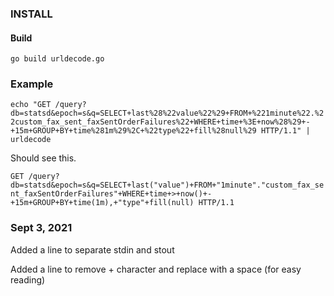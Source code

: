 ### INSTALL

#### Build 

`go build urldecode.go`

### Example

`echo "GET /query?db=statsd&epoch=s&q=SELECT+last%28%22value%22%29+FROM+%221minute%22.%22custom_fax_sent_faxSentOrderFailures%22+WHERE+time+%3E+now%28%29+-+15m+GROUP+BY+time%281m%29%2C+%22type%22+fill%28null%29 HTTP/1.1" | urldecode`

Should see this.

`GET /query?db=statsd&epoch=s&q=SELECT+last("value")+FROM+"1minute"."custom_fax_sent_faxSentOrderFailures"+WHERE+time+>+now()+-+15m+GROUP+BY+time(1m),+"type"+fill(null) HTTP/1.1`

### Sept 3, 2021
Added a line to separate stdin and stout

Added a line to remove + character and replace with a space (for easy reading)

